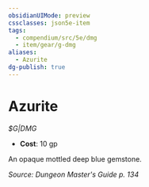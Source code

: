 ```yaml
---
obsidianUIMode: preview
cssclasses: json5e-item
tags:
  - compendium/src/5e/dmg
  - item/gear/g-dmg
aliases:
  - Azurite
dg-publish: true
---
```

# Azurite
*$G|DMG*  

- **Cost**: 10 gp

An opaque mottled deep blue gemstone.

*Source: Dungeon Master's Guide p. 134*